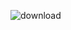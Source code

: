 
![download](https://github.com/ISTE-HIT/Group-C/assets/161105520/3458d629-68b4-41dc-a66e-9a1010ece5ed)
